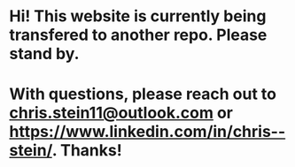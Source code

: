 # Hi! This website is currently being transfered to another repo. Please stand by.

# With questions, please reach out to chris.stein11@outlook.com or https://www.linkedin.com/in/chris--stein/. Thanks!
